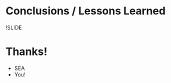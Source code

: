<!-- # Outro -->

<!-- !SLIDE -->

# Conclusions / Lessons Learned

!SLIDE

# Thanks!

- SEA
- You!

